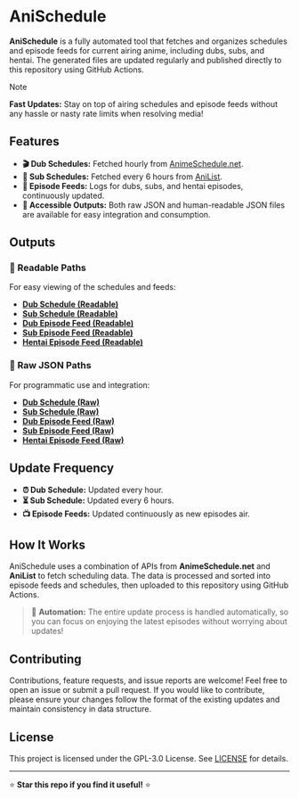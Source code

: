# AniSchedule

**AniSchedule** is a fully automated tool that fetches and organizes schedules and episode feeds for current airing anime, including dubs, subs, and hentai. The generated files are updated regularly and published directly to this repository using GitHub Actions.

> [!NOTE]
> **Fast Updates:** Stay on top of airing schedules and episode feeds without any hassle or nasty rate limits when resolving media!

## Features

- **🎬 Dub Schedules:** Fetched hourly from [AnimeSchedule.net](https://www.animeschedule.net).
- **📅 Sub Schedules:** Fetched every 6 hours from [AniList](https://anilist.co).
- **📜 Episode Feeds:** Logs for dubs, subs, and hentai episodes, continuously updated.
- **📄 Accessible Outputs:** Both raw JSON and human-readable JSON files are available for easy integration and consumption.

## Outputs

### 📝 Readable Paths
For easy viewing of the schedules and feeds:

- **[Dub Schedule (Readable)](https://github.com/RockinChaos/AniSchedule/blob/master/readable/dub-schedule-readable.json)**
- **[Sub Schedule (Readable)](https://github.com/RockinChaos/AniSchedule/blob/master/readable/sub-schedule-readable.json)**
- **[Dub Episode Feed (Readable)](https://github.com/RockinChaos/AniSchedule/blob/master/readable/dub-episode-feed-readable.json)**
- **[Sub Episode Feed (Readable)](https://github.com/RockinChaos/AniSchedule/blob/master/readable/sub-episode-feed-readable.json)**
- **[Hentai Episode Feed (Readable)](https://github.com/RockinChaos/AniSchedule/blob/master/readable/hentai-episode-feed-readable.json)**

### 📡 Raw JSON Paths
For programmatic use and integration:

- **[Dub Schedule (Raw)](https://github.com/RockinChaos/AniSchedule/blob/master/raw/dub-schedule.json)**
- **[Sub Schedule (Raw)](https://github.com/RockinChaos/AniSchedule/blob/master/raw/sub-schedule.json)**
- **[Dub Episode Feed (Raw)](https://github.com/RockinChaos/AniSchedule/blob/master/raw/dub-episode-feed.json)**
- **[Sub Episode Feed (Raw)](https://github.com/RockinChaos/AniSchedule/blob/master/raw/sub-episode-feed.json)**
- **[Hentai Episode Feed (Raw)](https://github.com/RockinChaos/AniSchedule/blob/master/raw/hentai-episode-feed.json)**

## Update Frequency

- **⏰ Dub Schedule:** Updated every hour.
- **⏳ Sub Schedule:** Updated every 6 hours.
- **📺 Episode Feeds:** Updated continuously as new episodes air.

## How It Works

AniSchedule uses a combination of APIs from **AnimeSchedule.net** and **AniList** to fetch scheduling data. The data is processed and sorted into episode feeds and schedules, then uploaded to this repository using GitHub Actions.

> 🔄 **Automation:** The entire update process is handled automatically, so you can focus on enjoying the latest episodes without worrying about updates!

## Contributing

Contributions, feature requests, and issue reports are welcome! Feel free to open an issue or submit a pull request. If you would like to contribute, please ensure your changes follow the format of the existing updates and maintain consistency in data structure.

## License

This project is licensed under the GPL-3.0 License. See [LICENSE](https://github.com/RockinChaos/AniSchedule/blob/master/LICENSE) for details.

---

:star: **Star this repo if you find it useful!** :star:
